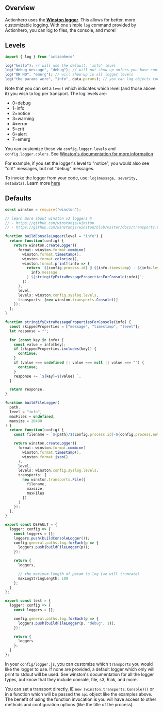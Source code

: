 ## Overview

Actionhero uses the **[Winston logger](https://github.com/flatiron/winston)**. This allows for better, more customizable logging. With one simple `log` command provided by Actionhero, you can log to files, the console, and more!

## Levels

```ts
import { log } from 'actionhero'

log("hello"); // will use the default, 'info' level
log("debug message", "debug"); // will not show up unless you have configured your logger in this NODE_ENV to be debug
log("OH NO", "emerg"); // will show up in all logger levels
log("the params were", "info", data.params); // you can log objects too
```

Note that you can set a `level` which indicates which level (and those above it) you wish to log per transport. The log levels are:

- 0=debug
- 1=info
- 2=notice
- 3=warning
- 4=error
- 5=crit
- 6=alert
- 7=emerg

You can customize these via `config.logger.levels` and `config.logger.colors`. See [Winston's documentation for more information](https://github.com/winstonjs/winston#using-custom-logging-levels)

For example, if you set the logger's level to "notice", you would also see "crit" messages, but not "debug" messages.

To invoke the logger from your code, use: `log(message, severity, metadata)`. Learn more [here](api.html#.log)

## Defaults

```ts
const winston = require("winston");

// learn more about winston v3 loggers @
// - https://github.com/winstonjs/winston
// - https://github.com/winstonjs/winston/blob/master/docs/transports.md

function buildConsoleLogger(level = "info") {
  return function(config) {
    return winston.createLogger({
      format: winston.format.combine(
        winston.format.timestamp(),
        winston.format.colorize(),
        winston.format.printf(info => {
          return `${config.process.id} @ ${info.timestamp} - ${info.level}: ${
            info.message
          } ${stringifyExtraMessagePropertiesForConsole(info)}`;
        })
      ),
      level,
      levels: winston.config.syslog.levels,
      transports: [new winston.transports.Console()]
    });
  };
}

function stringifyExtraMessagePropertiesForConsole(info) {
  const skippedProperties = ["message", "timestamp", "level"];
  let response = "";

  for (const key in info) {
    const value = info[key];
    if (skippedProperties.includes(key)) {
      continue;
    }
    if (value === undefined || value === null || value === "") {
      continue;
    }
    response += `${key}=${value} `;
  }

  return response;
}

function buildFileLogger(
  path,
  level = "info",
  maxFiles = undefined,
  maxsize = 20480
) {
  return function(config) {
    const filename = `${path}/${config.process.id}-${config.process.env}.log`;

    return winston.createLogger({
      format: winston.format.combine(
        winston.format.timestamp(),
        winston.format.json()
      ),
      level,
      levels: winston.config.syslog.levels,
      transports: [
        new winston.transports.File({
          filename,
          maxsize,
          maxFiles
        })
      ]
    });
  };
}

export const DEFAULT = {
  logger: config => {
    const loggers = [];
    loggers.push(buildConsoleLogger());
    config.general.paths.log.forEach(p => {
      loggers.push(buildFileLogger(p));
    });

    return {
      loggers,

      // the maximum length of param to log (we will truncate)
      maxLogStringLength: 100
    };
  }
};

export const test = {
  logger: config => {
    const loggers = [];

    config.general.paths.log.forEach(p => {
      loggers.push(buildFileLogger(p, "debug", 1));
    });

    return {
      loggers
    };
  }
};
```

In your `config/logger.js`, you can customize which `transports` you would like the logger to use. If none are provided, a default logger which only will print to stdout will be used. See winston's documentation for all the logger types, but know that they include console, file, s3, Riak, and more.

You can set a transport directly, IE `new (winston.transports.Console)()` or in a function which will be passed the `api` object like the examples above. The benefit of using the function invocation is you will have access to other methods and configuration options (like the title of the process).

